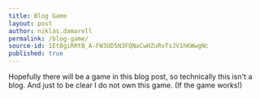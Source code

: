 ```yaml
---
title: Blog Game
layout: post
author: niklas.damarell
permalink: /blog-game/
source-id: 1Et8giRRtB_A-FW3UD5N3FQNaCwHZuRvTsJV1hKWwgNc
published: true
---
```

Hopefully there will be a game in this blog post, so technically this isn't a blog. And just to be clear I do not own this game. (If the game works!)

<object width="550" height="400">

<param name="movie"
value="http://img-ak.y8.com/cloud/y8-rollover/videos/422/f5c368afc690f0724ed0fb3121d500db5a2ebaab.swf">

<embed>

</object>
